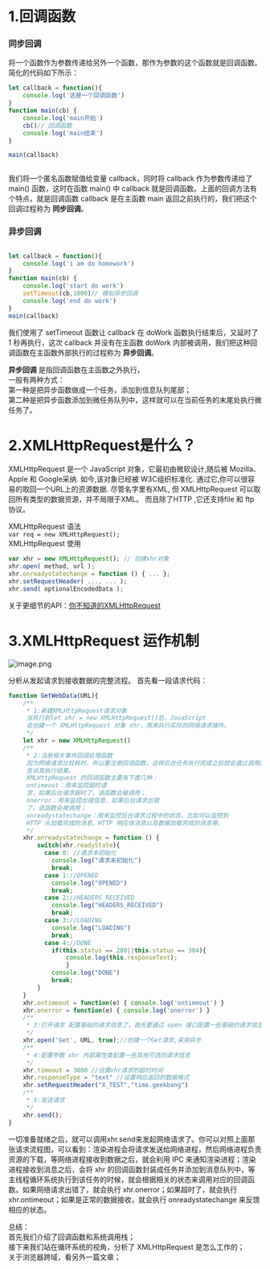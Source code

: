 # 1.回调函数
### 同步回调
将一个函数作为参数传递给另外一个函数，那作为参数的这个函数就是回调函数。简化的代码如下所示：
```javascript
let callback = function(){
    console.log('这是一个回调函数')
}
function main(cb) {
    console.log('main开始')
    cb()// 回调函数
    console.log('main结束')
}

main(callback)
```

```javascript

```


我们将一个匿名函数赋值给变量 callback，同时将 callback 作为参数传递给了 main() 函数，这时在函数 main() 中 callback 就是回调函数。上面的回调方法有个特点，就是回调函数 callback 是在主函数 main 返回之前执行的，我们把这个回调过程称为 **同步回调**。

### 异步回调
```javascript

let callback = function(){
    console.log('i am do homework')
}
function main(cb) {
    console.log('start do work')
    setTimeout(cb,1000)// 模拟异步回调   
    console.log('end do work')
}
main(callback)
```
我们使用了 setTimeout 函数让 callback 在 doWork 函数执行结束后，又延时了 1 秒再执行，这次 callback 并没有在主函数 doWork 内部被调用，我们把这种回调函数在主函数外部执行的过程称为 **异步回调**。

**异步回调** 是指回调函数在主函数之外执行，  
一般有两种方式：  
第一种是把异步函数做成一个任务，添加到信息队列尾部；  
第二种是把异步函数添加到微任务队列中，这样就可以在当前任务的末尾处执行微任务了。

# 2.XMLHttpRequest是什么？
XMLHttpRequest 是一个 JavaScript 对象，它最初由微软设计,随后被 Mozilla、Apple 和 Google采纳. 如今,该对象已经被 W3C组织标准化. 通过它,你可以很容易的取回一个URL上的资源数据. 尽管名字里有XML, 但 XMLHttpRequest 可以取回所有类型的数据资源，并不局限于XML。 而且除了HTTP ,它还支持file 和 ftp 协议。

XMLHttpRequest 语法  
`var req = new XMLHttpRequest();`  
XMLHttpRequest 使用  
```javascript
var xhr = new XMLHttpRequest(); // 创建xhr对象
xhr.open( method, url );
xhr.onreadystatechange = function () { ... };
xhr.setRequestHeader( ..., ... );
xhr.send( optionalEncodedData );
```
关于更细节的API：[你不知道的XMLHttpRequest](https://juejin.cn/post/6844903472714743816)



# 3.XMLHttpRequest 运作机制

![image.png](https://p6-juejin.byteimg.com/tos-cn-i-k3u1fbpfcp/db0ab192107b42b992ace5d8ead67749~tplv-k3u1fbpfcp-watermark.image)

分析从发起请求到接收数据的完整流程。
首先看一段请求代码：
```javascript
function GetWebData(URL){
    /**
     * 1:新建XMLHttpRequest请求对象
     当执行到let xhr = new XMLHttpRequest()后，JavaScript
     会创建一个 XMLHttpRequest 对象 xhr，用来执行实际的网络请求操作。
     */
    let xhr = new XMLHttpRequest()
    /**
     * 2:注册相关事件回调处理函数 
     因为网络请求比较耗时，所以要注册回调函数，这样后台任务执行完成之后就会通过调用回调函数来
     告诉其执行结果。
     XMLHttpRequest 的回调函数主要有下面几种：
     ontimeout：用来监控超时请
     求，如果后台请求超时了，该函数会被调用；
     onerror：用来监控出错信息，如果后台请求出错
     了，该函数会被调用；
     onreadystatechange：用来监控后台请求过程中的状态，比如可以监控到 
     HTTP 头加载完成的消息、HTTP 响应体消息以及数据加载完成的消息等。
     */
    xhr.onreadystatechange = function () {
        switch(xhr.readyState){
          case 0: //请求未初始化
            console.log("请求未初始化")
            break;
          case 1://OPENED
            console.log("OPENED")
            break;
          case 2://HEADERS_RECEIVED
            console.log("HEADERS_RECEIVED")
            break;
          case 3://LOADING  
            console.log("LOADING")
            break;
          case 4://DONE
            if(this.status == 200||this.status == 304){
                console.log(this.responseText);
                }
            console.log("DONE")
            break;
        }
    }
    xhr.ontimeout = function(e) { console.log('ontimeout') }
    xhr.onerror = function(e) { console.log('onerror') }
    /**
     * 3:打开请求 配置基础的请求信息了，首先要通过 open 接口配置一些基础的请求信息，包括请求的地址、请求方法（是 get 还是 post）和请求方式（同步还是异步请求）。
     */
    xhr.open('Get', URL, true);//创建一个Get请求,采用异步
    /**
     * 4:配置参数 xhr 内部属性类配置一些其他可选的请求信息
     */
    xhr.timeout = 3000 //设置xhr请求的超时时间
    xhr.responseType = "text" //设置响应返回的数据格式
    xhr.setRequestHeader("X_TEST","time.geekbang")
    /**
     * 5:发送请求
     */
    xhr.send();
}
```
一切准备就绪之后，就可以调用xhr.send来发起网络请求了。你可以对照上面那张请求流程图，可以看到：渲染进程会将请求发送给网络进程，然后网络进程负责资源的下载，等网络进程接收到数据之后，就会利用 IPC 来通知渲染进程；渲染进程接收到消息之后，会将 xhr 的回调函数封装成任务并添加到消息队列中，等主线程循环系统执行到该任务的时候，就会根据相关的状态来调用对应的回调函数。如果网络请求出错了，就会执行 xhr.onerror；如果超时了，就会执行 xhr.ontimeout；如果是正常的数据接收，就会执行 onreadystatechange 来反馈相应的状态。

总结：  
首先我们介绍了回调函数和系统调用栈；  
接下来我们站在循环系统的视角，分析了 XMLHttpRequest 是怎么工作的；   
关于浏览器跨域，看另外一篇文章；
